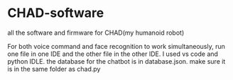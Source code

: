# CHAD-software
all the software and firmware for CHAD(my humanoid robot)

For both voice command and face recognition to work simultaneously, run one file in one IDE and the other file in the other IDE. I used vs code and python IDLE.
the database for the chatbot is in database.json. make sure it is in the same folder as chad.py

